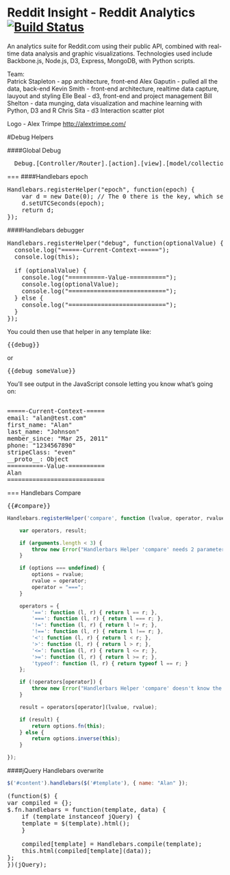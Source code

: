 Reddit Insight - Reddit Analytics [![Build Status](https://travis-ci.org/gdi2290/RedditInsight.png?branch=master)](https://travis-ci.org/gdi2290/RedditInsight)
=============
An analytics suite for Reddit.com using their public API, combined with real-time data analysis and graphic visualizations. Technologies used include Backbone.js, Node.js, D3, Express, MongoDB, with Python scripts.

Team:  
Patrick Stapleton - app architecture, front-end
Alex Gaputin - pulled all the data, back-end
Kevin Smith - front-end architecture, realtime data capture, lauyout and styling
Elle Beal - d3, front-end and project management
Bill Shelton - data munging, data visualization and machine learning with Python, D3 and R
Chris Sita - d3 Interaction scatter plot  

Logo - Alex Trimpe http://alextrimpe.com/

#Debug Helpers

####Global Debug
<pre>
  Debug.[Controller/Router].[action].[view].[model/collection].[method]
</pre>

===
####Handlebars epoch

<pre>
Handlebars.registerHelper("epoch", function(epoch) {
    var d = new Date(0); // The 0 there is the key, which sets the date to the epoch
    d.setUTCSeconds(epoch);
    return d;
});
</pre>

####Handlebars debugger

<pre>
Handlebars.registerHelper("debug", function(optionalValue) {
  console.log("=====-Current-Context-=====");
  console.log(this);

  if (optionalValue) {
    console.log("==========-Value-==========");
    console.log(optionalValue);
    console.log("===========================");
  } else {
    console.log("===========================");
  }
});
</pre>

You could then use that helper in any template like:

<pre>
{{debug}}
</pre>
or
<pre>
{{debug someValue}}
</pre>
You’ll see output in the JavaScript console letting you know what’s going on:
<pre>

=====-Current-Context-=====
email: "alan@test.com"
first_name: "Alan"
last_name: "Johnson"
member_since: "Mar 25, 2011"
phone: "1234567890"
stripeClass: "even"
__proto__: Object
==========-Value-==========
Alan
===========================
</pre>

===
Handlebars Compare
<pre>
{{#compare}}
</pre>

```javascript
Handlebars.registerHelper('compare', function (lvalue, operator, rvalue, options) {

    var operators, result;

    if (arguments.length < 3) {
        throw new Error("Handlerbars Helper 'compare' needs 2 parameters");
    }

    if (options === undefined) {
        options = rvalue;
        rvalue = operator;
        operator = "===";
    }

    operators = {
        '==': function (l, r) { return l == r; },
        '===': function (l, r) { return l === r; },
        '!=': function (l, r) { return l != r; },
        '!==': function (l, r) { return l !== r; },
        '<': function (l, r) { return l < r; },
        '>': function (l, r) { return l > r; },
        '<=': function (l, r) { return l <= r; },
        '>=': function (l, r) { return l >= r; },
        'typeof': function (l, r) { return typeof l == r; }
    };

    if (!operators[operator]) {
        throw new Error("Handlerbars Helper 'compare' doesn't know the operator " + operator);
    }

    result = operators[operator](lvalue, rvalue);

    if (result) {
        return options.fn(this);
    } else {
        return options.inverse(this);
    }

});
```
####jQuery Handlebars overwrite

```javascript
$('#content').handlebars($('#template'), { name: "Alan" });
```

<pre>
(function($) {
var compiled = {};
$.fn.handlebars = function(template, data) {
    if (template instanceof jQuery) {
    template = $(template).html();
    }

    compiled[template] = Handlebars.compile(template);
    this.html(compiled[template](data));
};
})(jQuery);
</pre>
